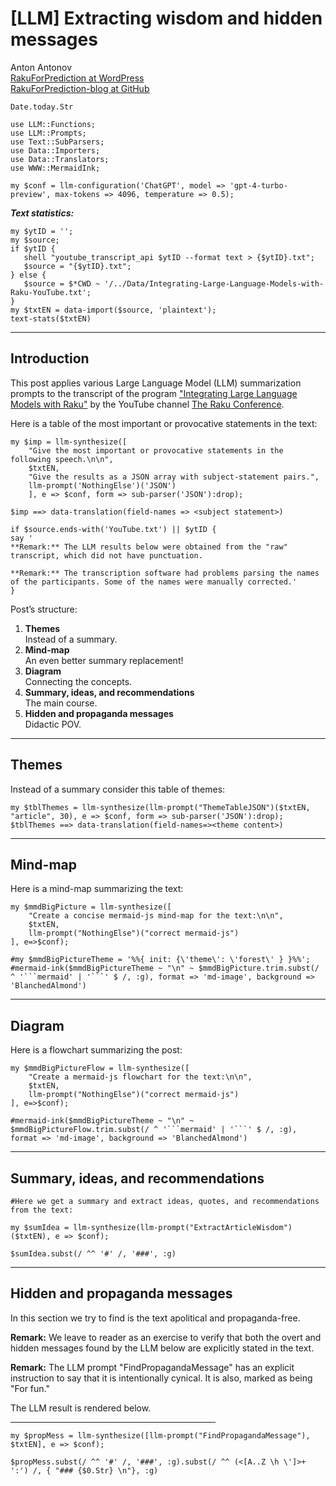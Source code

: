 # [LLM] Extracting wisdom and hidden messages

Anton Antonov   
[RakuForPrediction at WordPress](https://rakuforprediction.wordpress.com)   
[RakuForPrediction-blog at GitHub](https://github.com/antononcube/RakuForPrediction-blog)      
```perl6, results=asis, echo=FALSE
Date.today.Str
```

```perl6, results=hide, echo=FALSE
use LLM::Functions;
use LLM::Prompts;
use Text::SubParsers;
use Data::Importers;
use Data::Translators;
use WWW::MermaidInk;

my $conf = llm-configuration('ChatGPT', model => 'gpt-4-turbo-preview', max-tokens => 4096, temperature => 0.5);
```

***Text statistics:***

```perl6, echo=FALSE
my $ytID = '';
my $source;
if $ytID {
   shell "youtube_transcript_api $ytID --format text > {$ytID}.txt";
   $source = "{$ytID}.txt";
} else {
   $source = $*CWD ~ '/../Data/Integrating-Large-Language-Models-with-Raku-YouTube.txt';
}
my $txtEN = data-import($source, 'plaintext');
text-stats($txtEN)
```

-----

## Introduction

This post applies various Large Language Model (LLM) summarization prompts to the transcript of the program
["Integrating Large Language Models with Raku"](https://www.youtube.com/watch?v=-OxKqRrQvh0) 
by the YouTube channel [The Raku Conference](https://www.youtube.com/@therakuconference6823).


Here is a table of the most important or provocative statements in the text:

```perl6, results=asis, echo=FALSE, eval=TRUE
my $imp = llm-synthesize([
    "Give the most important or provocative statements in the following speech.\n\n", 
    $txtEN,
    "Give the results as a JSON array with subject-statement pairs.",
    llm-prompt('NothingElse')('JSON')
    ], e => $conf, form => sub-parser('JSON'):drop);
    
$imp ==> data-translation(field-names => <subject statement>)
```

```perl6, results=asis, echo=FALSE
if $source.ends-with('YouTube.txt') || $ytID {
say '
**Remark:** The LLM results below were obtained from the "raw" transcript, which did not have punctuation.

**Remark:** The transcription software had problems parsing the names of the participants. Some of the names were manually corrected.'
}
```

Post’s structure:

1. **Themes**    
   Instead of a summary.
2. **Mind-map**   
   An even better summary replacement!
3. **Diagram**   
   Connecting the concepts.
4. **Summary, ideas, and recommendations**     
   The main course.
5. **Hidden and propaganda messages**     
   Didactic POV.

-----

## Themes

Instead of a summary consider this table of themes:

```perl6, results=asis, echo=FALSE, eval=TRUE
my $tblThemes = llm-synthesize(llm-prompt("ThemeTableJSON")($txtEN, "article", 30), e => $conf, form => sub-parser('JSON'):drop);
$tblThemes ==> data-translation(field-names=><theme content>)
```

------

## Mind-map

Here is a mind-map summarizing the text:

```perl6, results=asis, echo=FALSE, eval=TRUE
my $mmdBigPicture = llm-synthesize([
    "Create a concise mermaid-js mind-map for the text:\n\n",
    $txtEN,
    llm-prompt("NothingElse")("correct mermaid-js")
], e=>$conf);
```

```perl6, output.prompt=NONE, output.lang=mermaid, echo=FALSE, eval=TRUE
#my $mmdBigPictureTheme = '%%{ init: {\'theme\': \'forest\' } }%%';
#mermaid-ink($mmdBigPictureTheme ~ "\n" ~ $mmdBigPicture.trim.subst(/ ^ '```mermaid' | '```' $ /, :g), format => 'md-image', background => 'BlanchedAlmond')
```

------

## Diagram

Here is a flowchart summarizing the post:

```perl6, results=asis, echo=FALSE, eval=FALSE
my $mmdBigPictureFlow = llm-synthesize([
    "Create a mermaid-js flowchart for the text:\n\n",
    $txtEN,
    llm-prompt("NothingElse")("correct mermaid-js")
], e=>$conf);
```

```perl6, output.prompt=NONE, output.lang=mermaid, echo=FALSE, eval=FALSE
#mermaid-ink($mmdBigPictureTheme ~ "\n" ~ $mmdBigPictureFlow.trim.subst(/ ^ '```mermaid' | '```' $ /, :g), format => 'md-image', background => 'BlanchedAlmond')
```


-------

## Summary, ideas, and recommendations

```perl6, results=asis, echo=FALSE, eval=TRUE
#Here we get a summary and extract ideas, quotes, and recommendations from the text:

my $sumIdea = llm-synthesize(llm-prompt("ExtractArticleWisdom")($txtEN), e => $conf);

$sumIdea.subst(/ ^^ '#' /, '###', :g)
```


-------

## Hidden and propaganda messages

In this section we try to find is the text apolitical and propaganda-free.

**Remark:** We leave to reader as an exercise to verify that both the overt and hidden messages found by the LLM below are explicitly stated in the text.

**Remark:** The LLM prompt "FindPropagandaMessage" has an explicit instruction to say that it is intentionally cynical. 
It is also, marked as being "For fun."

The LLM result is rendered below.

<hr width="65%">

```perl6, results=asis, echo=FALSE, eval=TRUE
my $propMess = llm-synthesize([llm-prompt("FindPropagandaMessage"), $txtEN], e => $conf);

$propMess.subst(/ ^^ '#' /, '###', :g).subst(/ ^^ (<[A..Z \h \']>+ ':') /, { "### {$0.Str} \n"}, :g)
```
